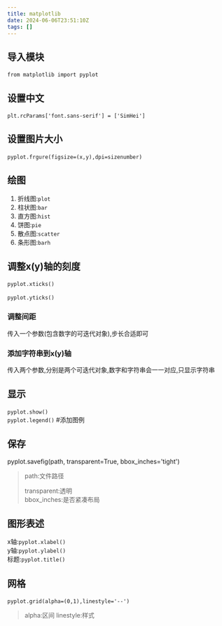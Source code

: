 ```yaml
---
title: matplotlib
date: 2024-06-06T23:51:10Z
tags: []
---
```


## 导入模块

​`from matplotlib import pyplot`​

## 设置中文

​`plt.rcParams['font.sans-serif'] = ['SimHei']`​

## 设置图片大小

​`pyplot.frgure(figsize=(x,y),dpi=sizenumber)`​

## 绘图

1. 折线图:`plot`​
2. 柱状图:`bar`​
3. 直方图:`hist`​
4. 饼图:`pie`​
5. 散点图:`scatter`​
6. 条形图:`barh`​

## 调整x(y)轴的刻度

​`pyplot.xticks()`​

​`pyplot.yticks()`​

### 调整间距

传入一个参数(包含数字的可迭代对象),步长合适即可

### 添加字符串到x(y)轴

传入两个参数,分别是两个可迭代对象,数字和字符串会一一对应,只显示字符串

## 显示

​`pyplot.show()`​  
​`pyplot.legend()`​ #添加图例

## 保存

pyplot.savefig(path, transparent=True, bbox_inches='tight')

> path:文件路径
>
> transparent:透明  
> bbox_inches:是否紧凑布局

## 图形表述

x轴:`pyplot.xlabel()`​  
y轴:`pyplot.ylabel()`​  
标题:`pyplot.title()`​

## 网格

​`pyplot.grid(alpha=(0,1),linestyle='--')`​

> alpha:区间
> linestyle:样式
